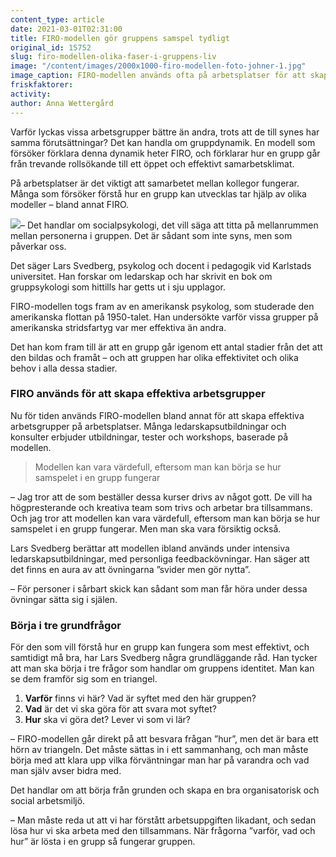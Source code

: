 ```yaml
---
content_type: article
date: 2021-03-01T02:31:00
title: FIRO-modellen gör gruppens samspel tydligt
original_id: 15752
slug: firo-modellen-olika-faser-i-gruppens-liv
image: "/content/images/2000x1000-firo-modellen-foto-johner-1.jpg"
image_caption: FIRO-modellen används ofta på arbetsplatser för att skapa väl fungerande arbetsgrupper. Den kan synliggöra hur samspelet i gruppen fungerar.
friskfaktorer:
activity:
author: Anna Wettergård
---
```


Varför lyckas vissa arbetsgrupper bättre än andra, trots att de till synes har samma förutsättningar? Det kan handla om gruppdynamik. En modell som försöker förklara denna dynamik heter FIRO, och förklarar hur en grupp går från trevande rollsökande till ett öppet och effektivt samarbetsklimat.

På arbetsplatser är det viktigt att samarbetet mellan kollegor fungerar. Många som försöker förstå hur en grupp kan utvecklas tar hjälp av olika modeller – bland annat FIRO.

[![](https://www.suntarbetsliv.se/wp-content/uploads/2021/03/200x220-lars.svedberg.jpg)](https://www.suntarbetsliv.se/wp-content/uploads/2021/03/200x220-lars.svedberg.jpg)– Det handlar om socialpsykologi, det vill säga att titta på mellanrummen mellan personerna i gruppen. Det är sådant som inte syns, men som påverkar oss.

Det säger Lars Svedberg, psykolog och docent i pedagogik vid Karlstads universitet. Han forskar om ledarskap och har skrivit en bok om gruppsykologi som hittills har getts ut i sju upplagor.

FIRO-modellen togs fram av en amerikansk psykolog, som studerade den amerikanska flottan på 1950-talet. Han undersökte varför vissa grupper på amerikanska stridsfartyg var mer effektiva än andra.

Det han kom fram till är att en grupp går igenom ett antal stadier från det att den bildas och framåt – och att gruppen har olika effektivitet och olika behov i alla dessa stadier.

### FIRO används för att skapa effektiva arbetsgrupper

Nu för tiden används FIRO-modellen bland annat för att skapa effektiva arbetsgrupper på arbetsplatser. Många ledarskapsutbildningar och konsulter erbjuder utbildningar, tester och workshops, baserade på modellen.

> Modellen kan vara värdefull, eftersom man kan börja se hur samspelet i en grupp fungerar

– Jag tror att de som beställer dessa kurser drivs av något gott. De vill ha högpresterande och kreativa team som trivs och arbetar bra tillsammans. Och jag tror att modellen kan vara värdefull, eftersom man kan börja se hur samspelet i en grupp fungerar. Men man ska vara försiktig också.

Lars Svedberg berättar att modellen ibland används under intensiva ledarskapsutbildningar, med personliga feedbackövningar. Han säger att det finns en aura av att övningarna ”svider men gör nytta”.

– För personer i sårbart skick kan sådant som man får höra under dessa övningar sätta sig i själen.

### Börja i tre grundfrågor

För den som vill förstå hur en grupp kan fungera som mest effektivt, och samtidigt må bra, har Lars Svedberg några grundläggande råd. Han tycker att man ska börja i tre frågor som handlar om gruppens identitet. Man kan se dem framför sig som en triangel.

1.  **Varför** finns vi här? Vad är syftet med den här gruppen?
2.  **Vad** är det vi ska göra för att svara mot syftet?
3.  **Hur** ska vi göra det? Lever vi som vi lär?

– FIRO-modellen går direkt på att besvara frågan ”hur”, men det är bara ett hörn av triangeln. Det måste sättas in i ett sammanhang, och man måste börja med att klara upp vilka förväntningar man har på varandra och vad man själv avser bidra med.

Det handlar om att börja från grunden och skapa en bra organisatorisk och social arbetsmiljö.

– Man måste reda ut att vi har förstått arbetsuppgiften likadant, och sedan lösa hur vi ska arbeta med den tillsammans. När frågorna ”varför, vad och hur” är lösta i en grupp så fungerar gruppen.
